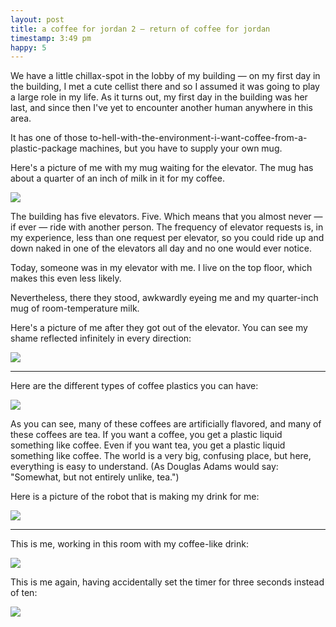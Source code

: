```yaml
---
layout: post
title: a coffee for jordan 2 — return of coffee for jordan
timestamp: 3:49 pm
happy: 5
---
```


We have a little chillax-spot in the lobby of my building — on my first day in the building, I met a cute cellist there and so I assumed it was going to play a large role in my life. As it turns out, my first day in the building was her last, and since then I've yet to encounter another human anywhere in this area.

It has one of those to-hell-with-the-environment-i-want-coffee-from-a-plastic-package machines, but you have to supply your own mug.

Here's a picture of me with my mug waiting for the elevator. The mug has about a quarter of an inch of milk in it for my coffee.

![](http://blog.jordan.matelsky.com/photo-journal/images/IMG_0133.jpg)

The building has five elevators. Five. Which means that you almost never — if ever — ride with another person. The frequency of elevator requests is, in my experience, less than one request per elevator, so you could ride up and down naked in one of the elevators all day and no one would ever notice.

Today, someone was in my elevator with me. I live on the top floor, which makes this even less likely.

Nevertheless, there they stood, awkwardly eyeing me and my quarter-inch mug of room-temperature milk.

Here's a picture of me after they got out of the elevator. You can see my shame reflected infinitely in every direction:

![](http://blog.jordan.matelsky.com/photo-journal/images/IMG_0134.jpg)

---

Here are the different types of coffee plastics you can have:

![](http://blog.jordan.matelsky.com/photo-journal/images/IMG_0136.jpg)

As you can see, many of these coffees are artificially flavored, and many of these coffees are tea. If you want a coffee, you get a plastic liquid something like coffee. Even if you want tea, you get a plastic liquid something like coffee. The world is a very big, confusing place, but here, everything is easy to understand. (As Douglas Adams would say: "Somewhat, but not entirely unlike, tea.")

Here is a picture of the robot that is making my drink for me:

![](http://blog.jordan.matelsky.com/photo-journal/images/IMG_0137.jpg)

---

This is me, working in this room with my coffee-like drink:

![](http://blog.jordan.matelsky.com/photo-journal/images/IMG_0138.jpg)

This is me again, having accidentally set the timer for three seconds instead of ten:

![](http://blog.jordan.matelsky.com/photo-journal/images/IMG_0143.jpg)

